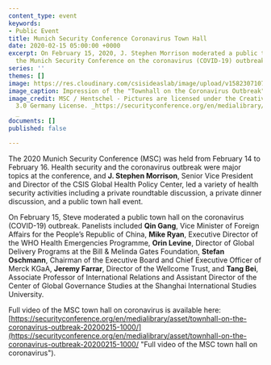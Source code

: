 ```yaml
---
content_type: event
keywords:
- Public Event
title: Munich Security Conference Coronavirus Town Hall
date: 2020-02-15 05:00:00 +0000
excerpt: On February 15, 2020, J. Stephen Morrison moderated a public town hall at
  the Munich Security Conference on the coronavirus (COVID-19) outbreak.
series: ''
themes: []
image: https://res.cloudinary.com/csisideaslab/image/upload/v1582307107/health-commission/csm_corona_7b76cdaa5e_mgmise.jpg
image_caption: Impression of the "Townhall on the Coronavirus Outbreak" at the MSC
image_credit: MSC / Hentschel - Pictures are licensed under the Creative Commons Attribution
  3.0 Germany License. _https://securityconference.org/en/medialibrary/asset/impression-of-the-townhall-on-the-coronavirus-outbreak-20200215-1000/
  _
documents: []
published: false

---
```

The 2020 Munich Security Conference (MSC) was held from February 14 to February 16. Health security and the coronavirus outbreak were major topics at the conference, and **J. Stephen Morrison**, Senior Vice President and Director of the CSIS Global Health Policy Center, led a variety of health security activities including a private roundtable discussion, a private dinner discussion, and a public town hall event.

On February 15, Steve moderated a public town hall on the coronavirus (COVID-19) outbreak. Panelists included **Qin Gang**, Vice Minister of Foreign Affairs for the People’s Republic of China, **Mike Ryan**, Executive Director of the WHO Health Emergencies Programme, **Orin Levine**, Director of Global Delivery Programs at the Bill & Melinda Gates Foundation, **Stefan Oschmann**, Chairman of the Executive Board and Chief Executive Officer of Merck KGaA, **Jeremy Farrar**, Director of the Wellcome Trust, and **Tang Bei**, Associate Professor of International Relations and Assistant Director of the Center of Global Governance Studies at the Shanghai International Studies University.

Full video of the MSC town hall on coronavirus is available here: [https://securityconference.org/en/medialibrary/asset/townhall-on-the-coronavirus-outbreak-20200215-1000/](https://securityconference.org/en/medialibrary/asset/townhall-on-the-coronavirus-outbreak-20200215-1000/ "Full video of the MSC town hall on coronavirus").